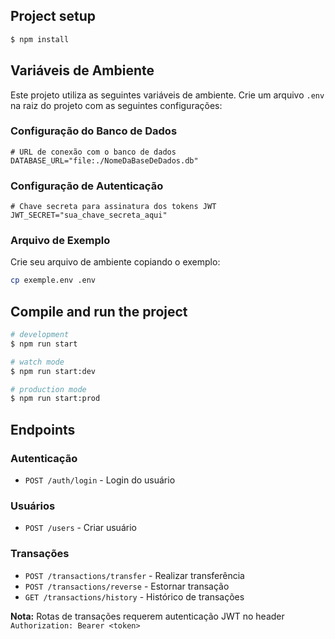 ## Project setup

```bash
$ npm install
```

## Variáveis de Ambiente

Este projeto utiliza as seguintes variáveis de ambiente. Crie um arquivo `.env` na raiz do projeto com as seguintes configurações:

### Configuração do Banco de Dados

```env
# URL de conexão com o banco de dados
DATABASE_URL="file:./NomeDaBaseDeDados.db"
``` 

### Configuração de Autenticação

```env
# Chave secreta para assinatura dos tokens JWT
JWT_SECRET="sua_chave_secreta_aqui"
```

### Arquivo de Exemplo

Crie seu arquivo de ambiente copiando o exemplo:

```bash
cp exemple.env .env
```

## Compile and run the project

```bash
# development
$ npm run start

# watch mode
$ npm run start:dev

# production mode
$ npm run start:prod
```

## Endpoints

### Autenticação
- `POST /auth/login` - Login do usuário

### Usuários
- `POST /users` - Criar usuário

### Transações
- `POST /transactions/transfer` - Realizar transferência
- `POST /transactions/reverse` - Estornar transação
- `GET /transactions/history` - Histórico de transações

**Nota:** Rotas de transações requerem autenticação JWT no header `Authorization: Bearer <token>`